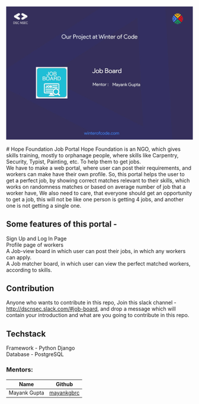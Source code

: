<p align="center"><img src="poster_jobboard.jpeg"></p>
# Hope Foundation Job Portal
Hope Foundation is an NGO, which gives skills training, mostly to orphanage people, where skills like Carpentry, Security, Typist, Painting, etc. To help them to get jobs. <br>
We have to make a web portal, where user can post their requirements, and workers can make have their own profile. So, this portal helps the user to get a perfect job, by showing correct matches relevant to their skills, which works on randomness matches or based on average number of job that a worker have, We also need to care, that everyone should get an opportunity to get a job, this will not be like one person is getting 4 jobs, and another one is not getting a single one.

## Some features of this portal - 
Sign Up and Log In Page <br>
Profile page of workers <br>
A Job-view board in which user can post their jobs, in which any workers can apply. <br>
A Job matcher board, in which user can view the perfect matched workers, according to skills. </br>

## Contribution
Anyone who wants to contribute in this repo, Join this slack channel - http://dscnsec.slack.com/#job-board, and drop a message which will contain your introduction and what are you going to contribute in this repo.

## Techstack
Framework - Python Django <br>
Database - PostgreSQL
### Mentors: 

| Name | Github |
| -- | -- |
| Mayank Gupta | [mayankgbrc](https://github.com/mayankgbrc) |

